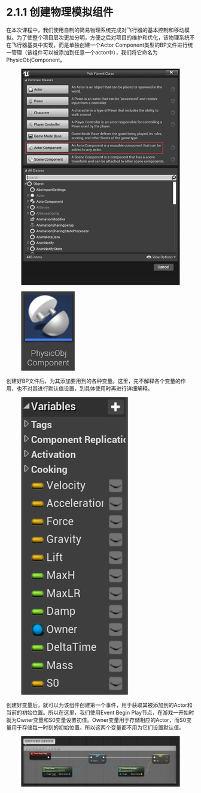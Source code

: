 # 2.1.1 创建物理模拟组件

在本次课程中，我们使用自制的简易物理系统完成对飞行器的基本控制和移动模拟。为了使整个项目层次更加分明，方便之后对项目的维护和优化，该物理系统不在飞行器基类中实现，而是单独创建一个Actor Component类型的BP文件进行统一管理（该组件可以被添加到任意一个actor中），我们将它命名为PhysicObjComponent。

<figure><img src="../../.gitbook/assets/image (89).png" alt=""><figcaption></figcaption></figure>

<figure><img src="../../.gitbook/assets/image (12).png" alt=""><figcaption></figcaption></figure>

创建好BP文件后，为其添加要用到的各种变量。这里，先不解释各个变量的作用，也不对其进行默认值设置，到具体使用时再进行详细解释。

<figure><img src="../../.gitbook/assets/image (66).png" alt=""><figcaption></figcaption></figure>

创建好变量后，就可以为该组件创建第一个事件，用于获取其被添加到的Actor和当前的初始位置。所以在这里，我们使用Event Begin Play节点，在游戏一开始时就为Owner变量和S0变量设置初值。Owner变量用于存储相应的Actor，而S0变量用于存储每一时刻的初始位置。所以这两个变量都不用为它们设置默认值。

<figure><img src="../../.gitbook/assets/image (19).png" alt=""><figcaption></figcaption></figure>
